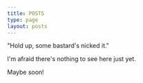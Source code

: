 ```yaml
---
title: POSTS
type: page
layout: posts
---
```


"Hold up, some bastard's nicked it."

I'm afraid there's nothing to see here just yet.

Maybe soon!
